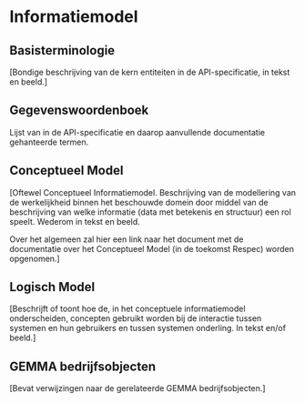 
# Informatiemodel

## Basisterminologie

[Bondige beschrijving van de kern entiteiten in de API-specificatie, in tekst en beeld.]

## Gegevenswoordenboek

Lijst van in de API-specificatie en daarop aanvullende documentatie gehanteerde termen.

## Conceptueel Model

[Oftewel Conceptueel Informatiemodel. 
Beschrijving van de modellering van de werkelijkheid binnen het beschouwde domein door middel van de beschrijving van welke informatie (data met betekenis en structuur) een rol speelt. Wederom in tekst en beeld.

Over het algemeen zal hier een link naar het document met de documentatie over het Conceptueel Model (in de toekomst Respec) worden opgenomen.]

## Logisch Model

[Beschrijft of toont hoe de, in het conceptuele informatiemodel onderscheiden, concepten gebruikt worden bij de interactie tussen systemen en hun gebruikers en tussen systemen onderling. In tekst en/of beeld.]

## GEMMA bedrijfsobjecten

[Bevat verwijzingen naar de gerelateerde GEMMA bedrijfsobjecten.]
